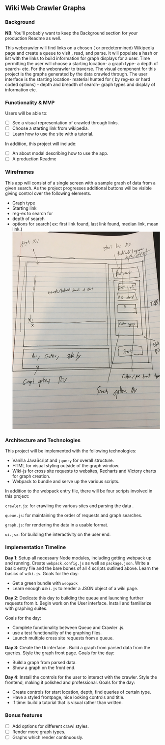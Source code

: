 ## Wiki Web Crawler Graphs

### Background

**NB**: You'll probably want to keep the Background section for your production Readme as well.  

This webcrawler will find links on a chosen ( or predetermined) Wikipedia page and create a queue to visit , read, and parse. It will populate a hash or list with the links to build information for graph displays for a user. Time permitting the user will choose a starting location- a graph type- a depth of search- etc. For the webcrawler to traverse. The visual component for this project is the graphs generated by the data crawled through. The user interface is the starting location- material hunted for ( by reg-ex or hard coded options) - depth and breadth of search- graph types and display of information etc.

### Functionality & MVP  

Users will be able to:

- [ ] See a visual representation of crawled through links.
- [ ] Choose a starting link from wikipedia.
- [ ] Learn how to use the site with a tutorial.

In addition, this project will include:

- [ ] An about modal describing how to use the app.
- [ ] A production Readme

### Wireframes

This app will consist of a single screen with a sample graph of data from a given search. As the project progresses additional buttons will be visible giving control over the following elements.
- Graph type
- Starting link
- reg-ex to search for
- depth of search
- options for search( ex: first link found, last link found, median link, mean link.)
![wireframe](/image1.jpg)

### Architecture and Technologies

This project will be implemented with the following technologies:

- Vanilla JavaScript and `jquery` for overall structure.
- HTML for visual styling outside of the graph window.
- Wiki-js for cross site requests to websites, Recharts and Victory charts for graph creation.
- Webpack to bundle and serve up the various scripts.

In addition to the webpack entry file, there will be four scripts involved in this project:

`crawler.js`: for crawling the various sites and parsing the data .

`queue.js`: for maintaining the order of requests and graph searches.

`graph.js`: for rendering the data in a usable format.

`ui.jsx`: for building the interactivity on the user end.

### Implementation Timeline

**Day 1**: Setup all necessary Node modules, including getting webpack up and running. Create `webpack.config.js` as well as `package.json`.  Write a basic entry file and the bare bones of all 4 scripts outlined above.  Learn the basics of `wiki.js`.  Goals for the day:

- Get a green bundle with `webpack`
- Learn enough `Wiki.js` to render a JSON object of a wiki page.

**Day 2**: Dedicate this day to building the queue and launching further requests from it. Begin work on the User interface. Install and familiarize with graphing suites.

  Goals for the day:

- Complete functionality between Queue and Crawler .js.
- use a test functionality of the graphing files.
- Launch multiple cross site requests from a queue.

**Day 3**: Create the Ui interface..  Build a graph from parsed data from the queries. Style the graph front page.
 Goals for the day:

- Build a graph from parsed data.
- Show a graph on the front end.


**Day 4**: Install the controls for the user to interact with the crawler.  Style the frontend, making it polished and professional.  Goals for the day:

- Create controls for start location, depth, find queries of certain type.
- Have a styled frontpage, nice looking controls and title.
- If time: build a tutorial that is visual rather than written.


### Bonus features


- [ ] Add options for different crawl styles.
- [ ] Render more graph types.
- [ ] Graphs which render continuously.
